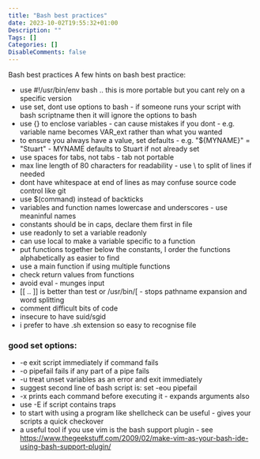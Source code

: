 ```yaml
---
title: "Bash best practices"
date: 2023-10-02T19:55:32+01:00
Description: ""
Tags: []
Categories: []
DisableComments: false
---
```


Bash best practices
A few hints on bash best practice:


* use #!/usr/bin/env bash .. this is more portable but you cant rely on a specific version
* use set, dont use options to bash - if someone runs your script with bash scriptname then it will ignore the options to bash
* use {} to enclose variables - can cause mistakes if you dont - e.g. variable name becomes VAR_ext rather than what you wanted
* to ensure you always have a value, set defaults - e.g. "${MYNAME}" = "Stuart" - MYNAME defaults to Stuart if not already set
* use spaces for tabs, not tabs - tab not portable
* max line length of 80 characters for readability - use \ to split of lines if needed
* dont have whitespace at end of lines as may confuse source code control like git
* use $(command) instead of backticks
* variables and function names lowercase and underscores - use meaninful names
* constants should be in caps, declare them first in file
* use readonly to set a variable readonly
* can use local to make a variable specific to a function
* put functions together below the constants, I order the functions alphabetically as easier to find
* use a main function if using multiple functions
* check return values from functions
* avoid eval - munges input
* [[ .. ]] is better than test or /usr/bin/[ - stops pathname expansion and word splitting
* comment difficult bits of code
* insecure to have suid/sgid
* i prefer to have .sh extension so easy to recognise file
### good set options:

* -e exit script immediately if command fails
* -o pipefail fails if any part of a pipe fails
* -u treat unset variables as an error and exit immediately
* suggest second line of bash script is: set -eou pipefail
* -x prints each command before executing it - expands arguments also
* use -E if script contains traps
* to start with using a program like shellcheck can be useful - gives your scripts a quick checkover
* a useful tool if you use vim is the bash support plugin - see https://www.thegeekstuff.com/2009/02/make-vim-as-your-bash-ide-using-bash-support-plugin/
